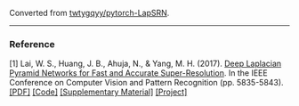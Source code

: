 Converted from [twtygqyy/pytorch-LapSRN](https://github.com/twtygqyy/pytorch-LapSRN/tree/d0c190410a79f3832b5888d4e7473c6fb46243bc).

---

### Reference
[1] Lai, W. S., Huang, J. B., Ahuja, N., & Yang, M. H. (2017). [Deep Laplacian Pyramid Networks for Fast and Accurate Super-Resolution](https://ieeexplore.ieee.org/document/8100101/). In the IEEE Conference on Computer Vision and Pattern Recognition (pp. 5835-5843). [[PDF]](http://vllab.ucmerced.edu/wlai24/LapSRN/papers/cvpr17_LapSRN.pdf) [[Code]](https://github.com/phoenix104104/LapSRN) [[Supplementary Material]](http://vllab.ucmerced.edu/wlai24/LapSRN/papers/cvpr17_LapSRN_supp.pdf) [[Project]](http://vllab.ucmerced.edu/wlai24/LapSRN)
